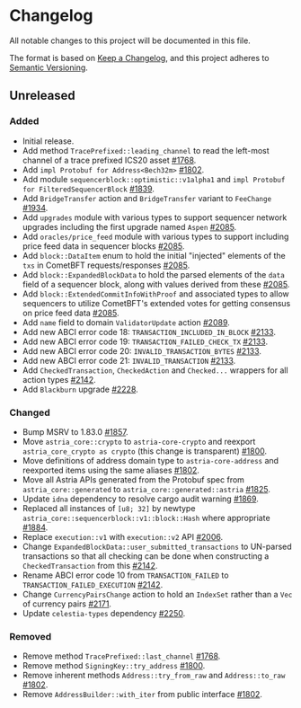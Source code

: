 <!-- markdownlint-disable no-duplicate-heading -->

# Changelog

All notable changes to this project will be documented in this file.

The format is based on [Keep a Changelog](https://keepachangelog.com/en/1.1.0/),
and this project adheres to [Semantic Versioning](https://semver.org/spec/v2.0.0.html).

## Unreleased

### Added

- Initial release.
- Add method `TracePrefixed::leading_channel` to read the left-most channel of
  a trace prefixed ICS20 asset [#1768](https://github.com/astriaorg/astria/pull/1768).
- Add `impl Protobuf for Address<Bech32m>` [#1802](https://github.com/astriaorg/astria/pull/1802).
- Add module `sequencerblock::optimistic::v1alpha1`
  and `impl Protobuf for FilteredSequencerBlock` [#1839](https://github.com/astriaorg/astria/pull/1839).
- Add `BridgeTransfer` action and `BridgeTransfer` variant to `FeeChange`
  [#1934](https://github.com/astriaorg/astria/pull/1934).
- Add `upgrades` module with various types to support sequencer network upgrades
  including the first upgrade named `Aspen` [#2085](https://github.com/astriaorg/astria/pull/2085).
- Add `oracles/price_feed` module with various types to support including
  price feed data in sequencer blocks [#2085](https://github.com/astriaorg/astria/pull/2085).
- Add `block::DataItem` enum to hold the initial "injected" elements of the
  `txs` in CometBFT requests/responses [#2085](https://github.com/astriaorg/astria/pull/2085).
- Add `block::ExpandedBlockData` to hold the parsed elements of the `data` field
  of a sequencer block, along with values derived from these [#2085](https://github.com/astriaorg/astria/pull/2085).
- Add `block::ExtendedCommitInfoWithProof` and associated types to allow
  sequencers to utilize CometBFT's extended votes for getting consensus on price
  feed data [#2085](https://github.com/astriaorg/astria/pull/2085).
- Add `name` field to domain `ValidatorUpdate` action [#2089](https://github.com/astriaorg/astria/pull/2089).
- Add new ABCI error code 18: `TRANSACTION_INCLUDED_IN_BLOCK` [#2133](https://github.com/astriaorg/astria/pull/2133).
- Add new ABCI error code 19: `TRANSACTION_FAILED_CHECK_TX` [#2133](https://github.com/astriaorg/astria/pull/2133).
- Add new ABCI error code 20: `INVALID_TRANSACTION_BYTES` [#2133](https://github.com/astriaorg/astria/pull/2133).
- Add new ABCI error code 21: `INVALID_TRANSACTION` [#2133](https://github.com/astriaorg/astria/pull/2133).
- Add `CheckedTransaction`, `CheckedAction` and `Checked...` wrappers for all
  action types [#2142](https://github.com/astriaorg/astria/pull/2142).
- Add `Blackburn` upgrade [#2228](https://github.com/astriaorg/astria/pull/2228).

### Changed

- Bump MSRV to 1.83.0 [#1857](https://github.com/astriaorg/astria/pull/1857).
- Move `astria_core::crypto` to `astria-core-crypto` and reexport
  `astria_core_crypto as crypto` (this change is transparent)
  [#1800](https://github.com/astriaorg/astria/pull/1800/).
- Move definitions of address domain type to `astria-core-address` and
  reexported items using the same aliases [#1802](https://github.com/astriaorg/astria/pull/1802).
- Move all Astria APIs generated from the Protobuf spec from
  `astria_core::generated` to `astria_core::generated::astria`
  [#1825](https://github.com/astriaorg/astria/pull/1825).
- Update `idna` dependency to resolve cargo audit warning [#1869](https://github.com/astriaorg/astria/pull/1869).
- Replaced all instances of `[u8; 32]` by newtype
  `astria_core::sequencerblock::v1::block::Hash` where appropriate [#1884](https://github.com/astriaorg/astria/pull/1884).
- Replace `execution::v1` with `execution::v2` API [#2006](https://github.com/astriaorg/astria/pull/2006).
- Change `ExpandedBlockData::user_submitted_transactions` to UN-parsed
  transactions so that all checking can be done when constructing a
  `CheckedTransaction` from this [#2142](https://github.com/astriaorg/astria/pull/2142).
- Rename ABCI error code 10 from `TRANSACTION_FAILED` to
  `TRANSACTION_FAILED_EXECUTION` [#2142](https://github.com/astriaorg/astria/pull/2142).
- Change `CurrencyPairsChange` action to hold an `IndexSet` rather than a `Vec`
  of currency pairs [#2171](https://github.com/astriaorg/astria/pull/2171).
- Update `celestia-types` dependency [#2250](https://github.com/astriaorg/astria/pull/2250).

### Removed

- Remove method `TracePrefixed::last_channel` [#1768](https://github.com/astriaorg/astria/pull/1768).
- Remove method `SigningKey::try_address` [#1800](https://github.com/astriaorg/astria/pull/1800/).
- Remove inherent methods `Address::try_from_raw` and `Address::to_raw`
  [#1802](https://github.com/astriaorg/astria/pull/1802).
- Remove `AddressBuilder::with_iter` from public interface [#1802](https://github.com/astriaorg/astria/pull/1802).

